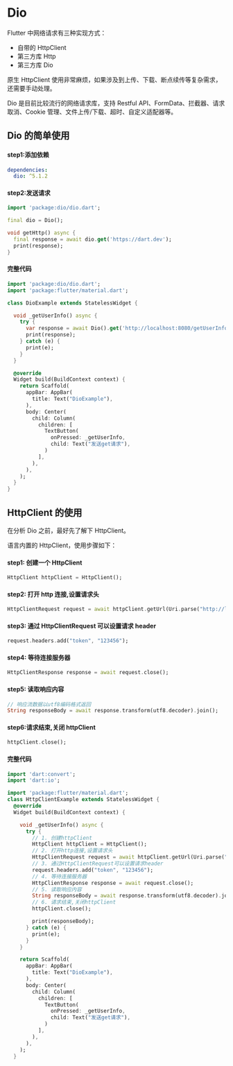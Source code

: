 # Dio

Flutter 中网络请求有三种实现方式：

- 自带的 HttpClient
- 第三方库 Http
- 第三方库 Dio

原生 HttpClient 使用非常麻烦，如果涉及到上传、下载、断点续传等复杂需求，还需要手动处理。

Dio 是目前比较流行的网络请求库，支持 Restful API、FormData、拦截器、请求取消、Cookie 管理、文件上传/下载、超时、自定义适配器等。

## Dio 的简单使用

#### step1:添加依赖

```yaml
dependencies:
  dio: ^5.1.2
```

#### step2:发送请求

```dart
import 'package:dio/dio.dart';

final dio = Dio();

void getHttp() async {
  final response = await dio.get('https://dart.dev');
  print(response);
}
```

#### 完整代码

```dart
import 'package:dio/dio.dart';
import 'package:flutter/material.dart';

class DioExample extends StatelessWidget {

  void _getUserInfo() async {
    try {
      var response = await Dio().get('http://localhost:8080/getUserInfo');
      print(response);
    } catch (e) {
      print(e);
    }
  }

  @override
  Widget build(BuildContext context) {
    return Scaffold(
      appBar: AppBar(
        title: Text("DioExample"),
      ),
      body: Center(
        child: Column(
          children: [
            TextButton(
              onPressed: _getUserInfo,
              child: Text("发送get请求"),
            )
          ],
        ),
      ),
    );
  }
}
```

## HttpClient 的使用

在分析 Dio 之前，最好先了解下 HttpClient。

语言内置的 HttpClient，使用步骤如下：

#### step1: 创建一个 HttpClient

```dart
HttpClient httpClient = HttpClient();
```

#### step2: 打开 http 连接,设置请求头

```dart
HttpClientRequest request = await httpClient.getUrl(Uri.parse("http://localhost:8080/getUserInfo"));
```

#### step3: 通过 HttpClientRequest 可以设置请求 header

```dart
request.headers.add("token", "123456");
```

#### step4: 等待连接服务器

```dart
HttpClientResponse response = await request.close();
```

#### step5: 读取响应内容

```dart
// 响应流数据以utf8编码格式返回
String responseBody = await response.transform(utf8.decoder).join();
```

#### step6:请求结束,关闭 httpClient

```dart
httpClient.close();

```

#### 完整代码

```dart
import 'dart:convert';
import 'dart:io';

import 'package:flutter/material.dart';
class HttpClientExample extends StatelessWidget {
  @override
  Widget build(BuildContext context) {

    void _getUserInfo() async {
      try {
        // 1. 创建httpClient
        HttpClient httpClient = HttpClient();
        // 2. 打开http连接,设置请求头
        HttpClientRequest request = await httpClient.getUrl(Uri.parse("http://localhost:8080/getUserInfo"));
        // 3. 通过HttpClientRequest可以设置请求header
        request.headers.add("token", "123456");
        // 4. 等待连接服务器
        HttpClientResponse response = await request.close();
        // 5. 读取响应内容
        String responseBody = await response.transform(utf8.decoder).join();
        // 6. 请求结束,关闭httpClient
        httpClient.close();

        print(responseBody);
      } catch (e) {
        print(e);
      }
    }

    return Scaffold(
      appBar: AppBar(
        title: Text("DioExample"),
      ),
      body: Center(
        child: Column(
          children: [
            TextButton(
              onPressed: _getUserInfo,
              child: Text("发送get请求"),
            )
          ],
        ),
      ),
    );
  }
```
